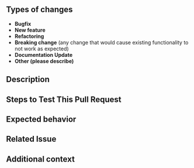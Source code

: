 <!--(Thanks for sending a pull request! Please fill in the following content to let us know better about this change.)-->

## Types of changes
<!--Please remove the types that does not apply to this change-->

* **Bugfix**
* **New feature**
* **Refactoring**
* **Breaking change** (any change that would cause existing functionality to not work as expected)
* **Documentation Update**
* **Other (please describe)**

## Description
<!--Describe what the change is**-->

## Steps to Test This Pull Request
<!--
Steps to reproduce the behavior:
1. ...
2. ...
3. ...
-->

## Expected behavior
<!--A clear and concise description of what you expected to happen-->

## Related Issue
<!--If applicable, reference to the issue related to this pull request.-->

## Additional context
<!--Add any other context or screenshots about the pull request here.-->
